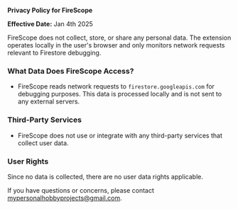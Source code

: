 **Privacy Policy for FireScope**

**Effective Date:** Jan 4th 2025

FireScope does not collect, store, or share any personal data. The extension operates locally in the user's browser and only monitors network requests relevant to Firestore debugging. 

### What Data Does FireScope Access?
- FireScope reads network requests to `firestore.googleapis.com` for debugging purposes. This data is processed locally and is not sent to any external servers.

### Third-Party Services
- FireScope does not use or integrate with any third-party services that collect user data.

### User Rights
Since no data is collected, there are no user data rights applicable.

If you have questions or concerns, please contact mypersonalhobbyprojects@gmail.com.
